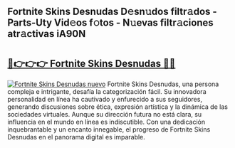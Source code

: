 ## Fortnite Skins Desnudas D𝚎sn𝚞dos filtr𝚊dos - Parts-Uty Vid𝚎os f𝚘tos - N𝚞evas filtr𝚊ciones atr𝚊ctivas iA90N

# <h2><a href="http://mb4wvg.tromn.icu/?c=Fortnite+Skins+Desnudas">🔗👉👉👉 Fortnite Skins Desnudas 🔗🔗</a></h2>

[![Fortnite Skins Desnudas nuevo](https://i.imgur.com/pEAQMta.gif)](http://mb4wvg.tromn.icu/?c=Fortnite+Skins+Desnudas)
Fortnite Skins Desnudas, una persona compleja e intrigante, desafía la categorización fácil. Su innovadora personalidad en línea ha cautivado y enfurecido a sus seguidores, generando discusiones sobre ética, expresión artística y la dinámica de las sociedades virtuales. Aunque su dirección futura no está clara, su influencia en el mundo en línea es indiscutible. Con una dedicación inquebrantable y un encanto innegable, el progreso de Fortnite Skins Desnudas en el panorama digital es imparable.

